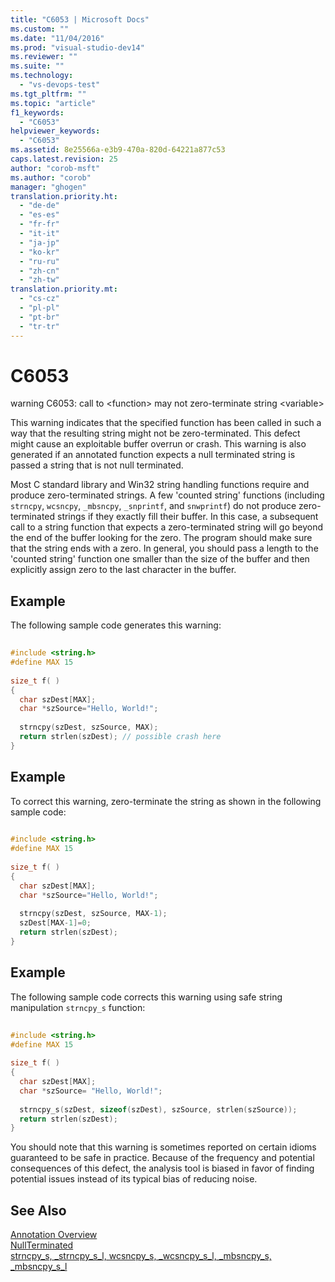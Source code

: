 ```yaml
---
title: "C6053 | Microsoft Docs"
ms.custom: ""
ms.date: "11/04/2016"
ms.prod: "visual-studio-dev14"
ms.reviewer: ""
ms.suite: ""
ms.technology: 
  - "vs-devops-test"
ms.tgt_pltfrm: ""
ms.topic: "article"
f1_keywords: 
  - "C6053"
helpviewer_keywords: 
  - "C6053"
ms.assetid: 8e25566a-e3b9-470a-820d-64221a877c53
caps.latest.revision: 25
author: "corob-msft"
ms.author: "corob"
manager: "ghogen"
translation.priority.ht: 
  - "de-de"
  - "es-es"
  - "fr-fr"
  - "it-it"
  - "ja-jp"
  - "ko-kr"
  - "ru-ru"
  - "zh-cn"
  - "zh-tw"
translation.priority.mt: 
  - "cs-cz"
  - "pl-pl"
  - "pt-br"
  - "tr-tr"
---
```

# C6053
warning C6053: call to \<function> may not zero-terminate string \<variable>  
  
 This warning indicates that the specified function has been called in such a way that the resulting string might not be zero-terminated. This defect might cause an exploitable buffer overrun or crash. This warning is also generated if an annotated function expects a null terminated string is passed a string that is not null terminated.  
  
 Most C standard library and Win32 string handling functions require and produce zero-terminated strings. A few 'counted string' functions (including `strncpy`, `wcsncpy`, `_mbsncpy`, `_snprintf`, and `snwprintf`) do not produce zero-terminated strings if they exactly fill their buffer. In this case, a subsequent call to a string function that expects a zero-terminated string will go beyond the end of the buffer looking for the zero. The program should make sure that the string ends with a zero. In general, you should pass a length to the 'counted string' function one smaller than the size of the buffer and then explicitly assign zero to the last character in the buffer.  
  
## Example  
 The following sample code generates this warning:  
  
```cpp  
  
#include <string.h>  
#define MAX 15  
  
size_t f( )  
{  
  char szDest[MAX];  
  char *szSource="Hello, World!";  
  
  strncpy(szDest, szSource, MAX);    
  return strlen(szDest); // possible crash here  
}  
```  
  
## Example  
 To correct this warning, zero-terminate the string as shown in the following sample code:  
  
```cpp  
  
#include <string.h>  
#define MAX 15  
  
size_t f( )  
{  
  char szDest[MAX];  
  char *szSource="Hello, World!";  
  
  strncpy(szDest, szSource, MAX-1);  
  szDest[MAX-1]=0;  
  return strlen(szDest);  
}  
```  
  
## Example  
 The following sample code corrects this warning using safe string manipulation `strncpy_s` function:  
  
```cpp  
  
#include <string.h>  
#define MAX 15  
  
size_t f( )  
{  
  char szDest[MAX];  
  char *szSource= "Hello, World!";  
  
  strncpy_s(szDest, sizeof(szDest), szSource, strlen(szSource));    
  return strlen(szDest);  
}  
```  
  
 You should note that this warning is sometimes reported on certain idioms guaranteed to be safe in practice. Because of the frequency and potential consequences of this defect, the analysis tool is biased in favor of finding potential issues instead of its typical bias of reducing noise.  
  
## See Also  
 [Annotation Overview](http://msdn.microsoft.com/en-us/2345380e-2eeb-4107-907f-6e8b809c2643)   
 [NullTerminated](http://msdn.microsoft.com/en-us/86cbc668-e134-44fa-978e-9a0d57134056)   
 [strncpy_s, _strncpy_s_l, wcsncpy_s, _wcsncpy_s_l, _mbsncpy_s, _mbsncpy_s_l](/visual-cpp/c-runtime-library/reference/strncpy-s-strncpy-s-l-wcsncpy-s-wcsncpy-s-l-mbsncpy-s-mbsncpy-s-l)